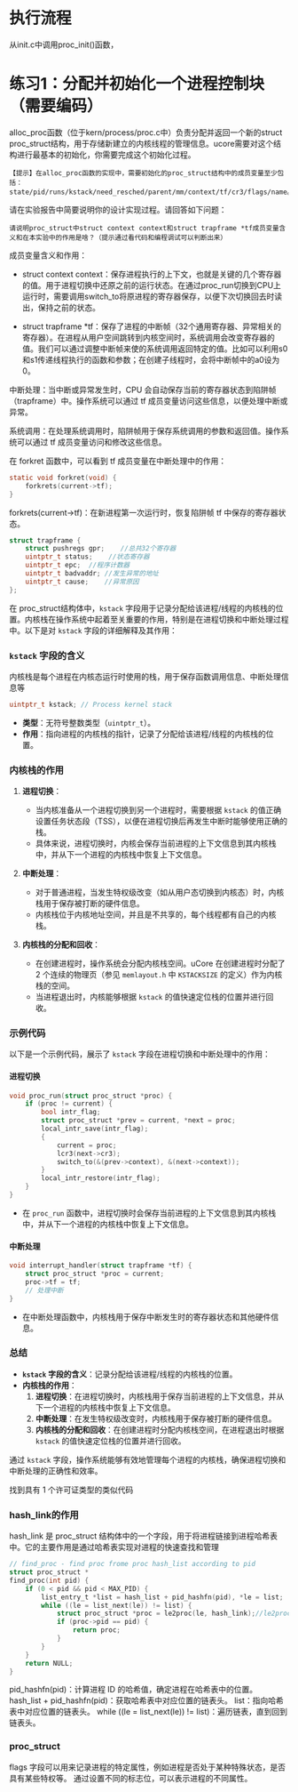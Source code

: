 # 执行流程
从init.c中调用proc_init()函数，


# 练习1：分配并初始化一个进程控制块（需要编码）
alloc_proc函数（位于kern/process/proc.c中）负责分配并返回一个新的struct proc_struct结构，用于存储新建立的内核线程的管理信息。ucore需要对这个结构进行最基本的初始化，你需要完成这个初始化过程。

    【提示】在alloc_proc函数的实现中，需要初始化的proc_struct结构中的成员变量至少包括：state/pid/runs/kstack/need_resched/parent/mm/context/tf/cr3/flags/name。

请在实验报告中简要说明你的设计实现过程。请回答如下问题：

    请说明proc_struct中struct context context和struct trapframe *tf成员变量含义和在本实验中的作用是啥？（提示通过看代码和编程调试可以判断出来）


成员变量含义和作用：

+ struct context context：保存进程执行的上下文，也就是关键的几个寄存器的值。用于进程切换中还原之前的运行状态。在通过proc_run切换到CPU上运行时，需要调用switch_to将原进程的寄存器保存，以便下次切换回去时读出，保持之前的状态。
  
+ struct trapframe *tf：保存了进程的中断帧（32个通用寄存器、异常相关的寄存器）。在进程从用户空间跳转到内核空间时，系统调用会改变寄存器的值。我们可以通过调整中断帧来使的系统调用返回特定的值。比如可以利用s0和s1传递线程执行的函数和参数；在创建子线程时，会将中断帧中的a0设为0。

中断处理：当中断或异常发生时，CPU 会自动保存当前的寄存器状态到陷阱帧（trapframe）中。操作系统可以通过 tf 成员变量访问这些信息，以便处理中断或异常。

系统调用：在处理系统调用时，陷阱帧用于保存系统调用的参数和返回值。操作系统可以通过 tf 成员变量访问和修改这些信息。

在 forkret 函数中，可以看到 tf 成员变量在中断处理中的作用：
```c
static void forkret(void) {
    forkrets(current->tf);
}
```
forkrets(current->tf)：在新进程第一次运行时，恢复陷阱帧 tf 中保存的寄存器状态。



```c
struct trapframe {
    struct pushregs gpr;    //总共32个寄存器
    uintptr_t status;    //状态寄存器
    uintptr_t epc;  //程序计数器
    uintptr_t badvaddr; //发生异常的地址
    uintptr_t cause;    //异常原因
};
```



在 proc_struct结构体中，`kstack` 字段用于记录分配给该进程/线程的内核栈的位置。内核栈在操作系统中起着至关重要的作用，特别是在进程切换和中断处理过程中。以下是对 `kstack` 字段的详细解释及其作用：

### `kstack` 字段的含义

内核栈是每个进程在内核态运行时使用的栈，用于保存函数调用信息、中断处理信息等

```cpp
uintptr_t kstack; // Process kernel stack
```

- **类型**：无符号整数类型（`uintptr_t`）。
- **作用**：指向进程的内核栈的指针，记录了分配给该进程/线程的内核栈的位置。

### 内核栈的作用

1. **进程切换**：
   - 当内核准备从一个进程切换到另一个进程时，需要根据 `kstack` 的值正确设置任务状态段（TSS），以便在进程切换后再发生中断时能够使用正确的栈。
   - 具体来说，进程切换时，内核会保存当前进程的上下文信息到其内核栈中，并从下一个进程的内核栈中恢复上下文信息。

2. **中断处理**：
   - 对于普通进程，当发生特权级改变（如从用户态切换到内核态）时，内核栈用于保存被打断的硬件信息。
   - 内核栈位于内核地址空间，并且是不共享的，每个线程都有自己的内核栈。

3. **内核栈的分配和回收**：
   - 在创建进程时，操作系统会分配内核栈空间。uCore 在创建进程时分配了 2 个连续的物理页（参见 `memlayout.h` 中 `KSTACKSIZE` 的定义）作为内核栈的空间。
   - 当进程退出时，内核能够根据 `kstack` 的值快速定位栈的位置并进行回收。

### 示例代码

以下是一个示例代码，展示了 `kstack` 字段在进程切换和中断处理中的作用：

#### 进程切换

```c
void proc_run(struct proc_struct *proc) {
    if (proc != current) {
        bool intr_flag;
        struct proc_struct *prev = current, *next = proc;
        local_intr_save(intr_flag);
        {
            current = proc;
            lcr3(next->cr3);
            switch_to(&(prev->context), &(next->context));
        }
        local_intr_restore(intr_flag);
    }
}
```

- 在 `proc_run` 函数中，进程切换时会保存当前进程的上下文信息到其内核栈中，并从下一个进程的内核栈中恢复上下文信息。

#### 中断处理

```c
void interrupt_handler(struct trapframe *tf) {
    struct proc_struct *proc = current;
    proc->tf = tf;
    // 处理中断
}
```

- 在中断处理函数中，内核栈用于保存中断发生时的寄存器状态和其他硬件信息。

### 总结

- **`kstack` 字段的含义**：记录分配给该进程/线程的内核栈的位置。
- **内核栈的作用**：
  1. **进程切换**：在进程切换时，内核栈用于保存当前进程的上下文信息，并从下一个进程的内核栈中恢复上下文信息。
  2. **中断处理**：在发生特权级改变时，内核栈用于保存被打断的硬件信息。
  3. **内核栈的分配和回收**：在创建进程时分配内核栈空间，在进程退出时根据 `kstack` 的值快速定位栈的位置并进行回收。

通过 `kstack` 字段，操作系统能够有效地管理每个进程的内核栈，确保进程切换和中断处理的正确性和效率。

找到具有 1 个许可证类型的类似代码



### hash_link的作用
hash_link 是 proc_struct 结构体中的一个字段，用于将进程链接到进程哈希表中。它的主要作用是通过哈希表实现对进程的快速查找和管理

```c
// find_proc - find proc frome proc hash_list according to pid
struct proc_struct *
find_proc(int pid) {
    if (0 < pid && pid < MAX_PID) {
        list_entry_t *list = hash_list + pid_hashfn(pid), *le = list;
        while ((le = list_next(le)) != list) {
            struct proc_struct *proc = le2proc(le, hash_link);//le2proc(le, hash_link)：将链表节点转换为进程结构体。
            if (proc->pid == pid) {
                return proc;
            }
        }
    }
    return NULL;
}
```
pid_hashfn(pid)：计算进程 ID 的哈希值，确定进程在哈希表中的位置。
hash_list + pid_hashfn(pid)：获取哈希表中对应位置的链表头。
list：指向哈希表中对应位置的链表头。
while ((le = list_next(le)) != list)：遍历链表，直到回到链表头。

### proc_struct

flags 字段可以用来记录进程的特定属性，例如进程是否处于某种特殊状态，是否具有某些特权等。
通过设置不同的标志位，可以表示进程的不同属性。
